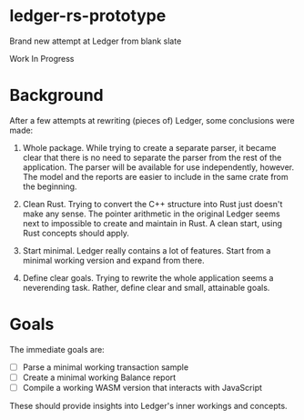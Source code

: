 # ledger-rs-prototype
Brand new attempt at Ledger from blank slate

Work In Progress

# Background

After a few attempts at rewriting (pieces of) Ledger, some conclusions were made:

1. Whole package.
While trying to create a separate parser, it became clear that there is no need to separate the parser from the rest of the application. The parser will be available for use independently, however.
The model and the reports are easier to include in the same crate from the beginning.

2. Clean Rust.
Trying to convert the C++ structure into Rust just doesn't make any sense. The pointer arithmetic in the original Ledger seems next to impossible to create and maintain in Rust. A clean start, using Rust concepts should apply.

3. Start minimal.
Ledger really contains a lot of features. Start from a minimal working version and expand from there.

4. Define clear goals.
Trying to rewrite the whole application seems a neverending task. Rather, define clear and small, attainable goals.

# Goals

The immediate goals are:

- [ ] Parse a minimal working transaction sample
- [ ] Create a minimal working Balance report
- [ ] Compile a working WASM version that interacts with JavaScript

These should provide insights into Ledger's inner workings and concepts.

